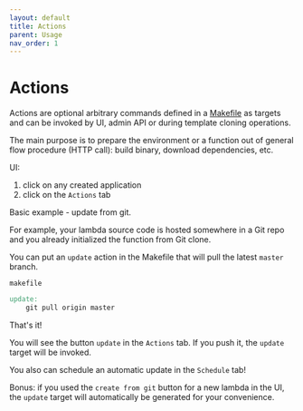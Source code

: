 ```yaml
---
layout: default
title: Actions
parent: Usage
nav_order: 1
---
```

# Actions

Actions are optional arbitrary commands defined in a [Makefile](https://www.gnu.org/software/make/manual/make.html#Rule-Example) as targets and can be invoked
by UI, admin API or during template cloning operations.

The main purpose is to prepare the environment or a function out of general flow procedure (HTTP call): 
build binary, download dependencies, etc.

UI:
 
1. click on any created application
2. click on the `Actions` tab


Basic example - update from git.

For example, your lambda source code is hosted somewhere in a Git repo and you already
initialized the function from Git clone.

You can put an `update` action in the Makefile that will pull the latest `master` branch.

`makefile`
```makefile
update:
	git pull origin master
```

That's it!


You will see the button `update` in the `Actions` tab. If you push it, the `update`
target will be invoked.

You also can schedule an automatic update in the `Schedule` tab!

Bonus: if you used the `create from git` button for a new lambda in the UI, the `update` target
will automatically be generated for your convenience.
